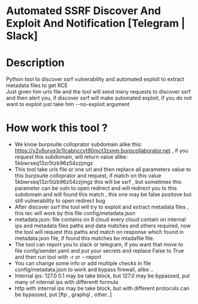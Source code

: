# Automated SSRF Discover And Exploit And Notification [Telegram | Slack]

# Description
Python tool to discover ssrf vulnerability and automated exploit to extract metadata files to get RCE <br>
Just given him urls file and the tool will send many requests to discover ssrf and then alert you, if discover ssrf will make automated exploit, if you do not want to exploit just take him --no-exploit argument <br>

# How work this tool ?
- We know burpsuite colloprator subdomain alike this: https://v2y8uryq3c1lcabnccvt90mct3zxnm.burpcollaborator.net , if you request this subdomain, will return value alike: 5kbwrxeq13zr5tzb96z54zzjmgz 
- This tool take urls file or one url and then replace all parameters value to this burpsuite colloprator and request, if match on this value 5kbwrxeq13zr5tzb96z54zzjmgz this will be ssrf , but sometimes this parameter can be vuln to open redirect and will redirect you to this subdomain and will found this match , this one may be false positove but still vulnerability to open redirect bug
- After discover ssrf the tool will try to exploit and extract metadata files , this tec will work by this file config/metadata.json
- metadata.json: file contains on 8 cloud every cloud contain on internal ips and metadata files paths and data matches  and others required, now the tool will request this paths and match on response which found in metadata.json file, if found this matches be mtadafile file.
- The tool can report you to slack or telegram, if you want that move to file confg/sender.yaml and put your secrets and replace False to True and then run tool with -r or --report
- You can change some info or add multiple checks in file config/metadata.json to work and bypass firewall, alike ..
- Internal ips: 127.0.0.1 may be take block, but 127.0 may be bypassed, put many of internal ips with differentt formula
- http with internal ips may be take block, but with different protocols can be bypassed, put [ftp , graphql , other..]



























